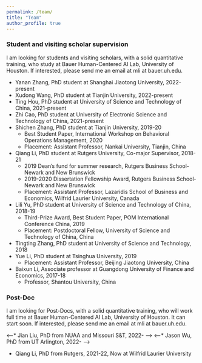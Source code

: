 ```yaml
---
permalink: /team/
title: "Team"
author_profile: true
---
```



### Student and visiting scholar supervision
I am looking for students and visiting scholars, with a solid quantitative training, who study at Bauer Human-Centered AI Lab, University of Houston. If interested, please send me an email at mli at bauer.uh.edu.

* Yanan Zhang, PhD student at Shanghai Jiaotong University, 2022-present 
* Xudong Wang, PhD student at Tianjin University, 2022-present   
* Ting Hou, PhD student at University of Science and Technology of China, 2021-present  
* Zhi Cao, PhD student at University of Electronic Science and Technology of China, 2021-present  
* Shichen Zhang, PhD student at Tianjin University, 2019-20
  - Best Student Paper, International Workshop on Behavioral Operations Management, 2020
  - Placement: Assistant Professor, Nankai University, Tianjin, China
* Qiang Li, PhD student at Rutgers University, Co-major Supervisor, 2018-21  
  - 2019 Dean’s fund for summer research, Rutgers Business School-Newark and New Brunswick
  - 2019-2020 Dissertation Fellowship Award, Rutgers Business School-Newark and New Brunswick 
  - Placement: Assistant Professor, Lazaridis School of Business and Economics, Wilfrid Laurier University, Canada
* Lili Yu, PhD student at University of Science and Technology of China, 2018-19 
  - Third-Prize Award, Best Student Paper, POM International Conference China, 2019
  - Placement: Postdoctoral Fellow, University of Science and Technology of China, China 
* Tingting Zhang, PhD student at University of Science and Technology, 2018
* Yue Li, PhD student at Tsinghua University, 2019 
  - Placement: Assistant Professor, Beijing Jiaotong University, China
* Baixun Li, Associate professor at Guangdong University of Finance and Economics, 2017-18
  - Professor, Shantou University, China


### Post-Doc 
I am looking for Post-Docs, with a solid quantitative training, who will work full time at Bauer Human-Centered AI Lab, University of Houston. It can start soon. If interested, please send me an email at mli at bauer.uh.edu.

<--* Jian Liu, PhD from NUAA and Missouri S&T, 2022- -->
<--* Jason Wu, PhD from UT Arlington, 2022- -->
* Qiang Li, PhD from Rutgers, 2021-22, Now at  Wilfrid Laurier University
 
 
